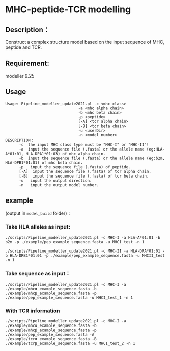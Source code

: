 # MHC-peptide-TCR modelling

## Description：
Construct a complex structure model based on the input sequence of MHC, peptide and TCR.

## Requirement:
modeller 9.25

## Usage

```
Usage: Pipeline_modeller_update2021.pl -c <mhc class>
                                -a <mhc alpha chain>
                                -b <mhc beta chain>
                                -p <peptide>
                                [-A] <tcr alpha chain>
                                [-B] <tcr beta chain>
                                -u <userDir>
                                -n <model number>
DESCRIPTION：
      -c  the input MHC class type must be "MHC-I" or "MHC-II"!
      -a  input the sequence file (.fasta) or the allele name (eg:HLA-A*01:01, HLA-DPA1*01:03) of mhc alpha chain.
      -b  input the sequence file (.fasta) or the allele name (eg:b2m, HLA-DPB1*01:01) of mhc beta chain.
      -p   input the sequence file (.fasta) of peptide.
      [-A]  input the sequence file (.fasta) of tcr alpha chain.
      [-B]  input the sequence file (.fasta) of tcr beta chain.
      -u   input the output direction.
      -n   input the output model number.
```


## example
 (output in <code>model_build</code> folder)：

### Take HLA alleles as input:

```shell
./scripts/Pipeline_modeller_update2021.pl -c MHC-I -a HLA-A*01:01 -b b2m -p ./example/pep_example_sequence.fasta -u MHCI_test -n 1
```



```shell
./scripts/Pipeline_modeller_update2021.pl -c MHC-II -a HLA-DRA*01:01 -b HLA-DRB1*01:01 -p ./example/pep_example_sequence.fasta -u MHCII_test -n 1
```

### Take sequence as input：
```shell
./scripts/Pipeline_modeller_update2021.pl -c MHC-I -a ./example/mhcα_example_sequence.fasta -b ./example/mhcβ_example_sequence.fasta -p ./example/pep_example_sequence.fasta -u MHCI_test_1 -n 1
```

### With TCR information
```shell
./scripts/Pipeline_modeller_update2021.pl -c MHC-I -a ./example/mhcα_example_sequence.fasta -b ./example/mhcβ_example_sequence.fasta -p ./example/pep_example_sequence.fasta -A ./example/tcrα_example_sequence.fasta -B ./example/tcrβ_example_sequence.fasta -u MHCI_test_2 -n 1
```